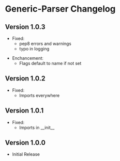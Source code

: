 # Generic-Parser Changelog

## Version 1.0.3
 - Fixed:
   * pep8 errors and warnings
   * typo in logging
 * Enchancement:
   * Flags default to name if not set 

## Version 1.0.2
 - Fixed:
   - Imports everywhere

## Version 1.0.1
 - Fixed:
   - Imports in \_\_init\_\_

## Version 1.0.0
 - Initial Release
